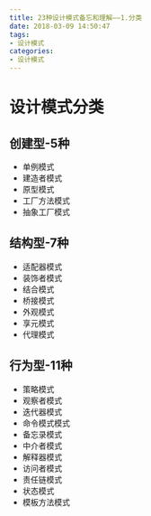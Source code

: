```yaml
---
title: 23种设计模式备忘和理解——1.分类
date: 2018-03-09 14:50:47
tags:
- 设计模式
categories:
- 设计模式
---
```


# 设计模式分类

## 创建型-5种
* 单例模式
* 建造者模式
* 原型模式
* 工厂方法模式
* 抽象工厂模式
## 结构型-7种
* 适配器模式
* 装饰者模式
* 结合模式
* 桥接模式
* 外观模式
* 享元模式
* 代理模式
## 行为型-11种
* 策略模式
* 观察者模式
* 迭代器模式
* 命令模式模式
* 备忘录模式
* 中介者模式
* 解释器模式
* 访问者模式
* 责任链模式
* 状态模式
* 模板方法模式


